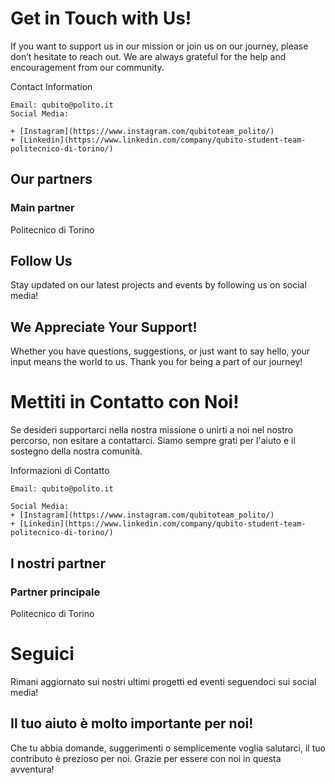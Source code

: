 [//]: # (Eng)

# Get in Touch with Us!

If you want to support us in our mission or join us on our journey, please don’t hesitate to reach out. We are always grateful for the help and encouragement from our community.

Contact Information

    Email: qubito@polito.it
    Social Media: 
    
    + [Instagram](https://www.instagram.com/qubitoteam_polito/)
    + [Linkedin](https://www.linkedin.com/company/qubito-student-team-politecnico-di-torino/)
## Our partners
### Main partner
Politecnico di Torino


## Follow Us

Stay updated on our latest projects and events by following us on social media!


## We Appreciate Your Support!

Whether you have questions, suggestions, or just want to say hello, your input means the world to us. Thank you for being a part of our journey!




[//]: # (Ita)

# Mettiti in Contatto con Noi!

Se desideri supportarci nella nostra missione o unirti a noi nel nostro percorso, non esitare a contattarci. Siamo sempre grati per l'aiuto e il sostegno della nostra comunità.

Informazioni di Contatto

    Email: qubito@polito.it
    
    Social Media: 
    + [Instagram](https://www.instagram.com/qubitoteam_polito/)
    + [Linkedin](https://www.linkedin.com/company/qubito-student-team-politecnico-di-torino/)

## I nostri partner

### Partner principale

Politecnico di Torino

# Seguici

Rimani aggiornato sui nostri ultimi progetti ed eventi seguendoci sui social media!


## Il tuo aiuto è molto importante per noi!
Che tu abbia domande, suggerimenti o semplicemente voglia salutarci, il tuo contributo è prezioso per noi. Grazie per essere con noi in questa avventura!